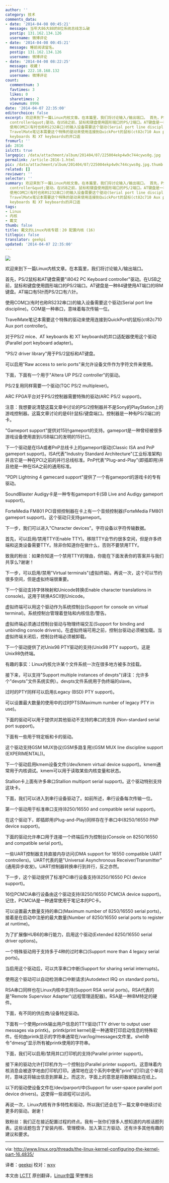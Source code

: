 ```yaml
---
author: ''
category: 技术
comments_data:
- date: '2014-04-08 00:45:21'
  message: 当年大86大88的8位系统总线怎么破
  postip: 131.162.134.126
  username: 微博评论
- date: '2014-04-08 00:45:21'
  message: 睡前阅读留名。
  postip: 131.162.134.126
  username: 微博评论
- date: '2014-04-08 08:22:25'
  message: 收藏！
  postip: 222.18.168.132
  username: 微博评论
count:
  commentnum: 3
  favtimes: 3
  likes: 0
  sharetimes: 2
  viewnum: 8996
date: '2014-04-07 22:35:00'
editorchoice: false
excerpt: 欢迎来到下一篇Linux内核文章。在本篇里，我们将讨论输入/输出端口。 首先，PS/2鼠标和AT键盘需要&quot;i8042 PC Keyboard
  controller&quot;驱动。在USB之前，鼠标和键盘使用圆形端口的PS/2端口。AT键盘是一种84键使用AT端口的IBM键盘。AT端口有5针而PS/2口有六针。
  使用COM口(有时也称RS232串口)的输入设备需要这个驱动(Serial port line discipline)。COM是一种串口，意味着每次传输一位。
  TravelMate笔记本需要这个特殊的驱动来使用连接到QuickPort的鼠标(ct82c710 Aux port controller)。 对于PS/2 mice、AT
  keyboards 和 XT keyboards的并口适
fromurl: ''
id: 2816
islctt: true
largepic: /data/attachment/album/201404/07/225004ekp4w9c744cyws0g.jpg
permalink: /article-2816-1.html
pic: /data/attachment/album/201404/07/225004ekp4w9c744cyws0g.jpg.thumb.jpg
related: []
reviewer: ''
selector: ''
summary: 欢迎来到下一篇Linux内核文章。在本篇里，我们将讨论输入/输出端口。 首先，PS/2鼠标和AT键盘需要&quot;i8042 PC Keyboard
  controller&quot;驱动。在USB之前，鼠标和键盘使用圆形端口的PS/2端口。AT键盘是一种84键使用AT端口的IBM键盘。AT端口有5针而PS/2口有六针。
  使用COM口(有时也称RS232串口)的输入设备需要这个驱动(Serial port line discipline)。COM是一种串口，意味着每次传输一位。
  TravelMate笔记本需要这个特殊的驱动来使用连接到QuickPort的鼠标(ct82c710 Aux port controller)。 对于PS/2 mice、AT
  keyboards 和 XT keyboards的并口适
tags:
- Linux
- 内核
- 戴文
thumb: false
title: 戴文的Linux内核专题：20 配置内核 (16)
titlepic: false
translator: geekpi
updated: '2014-04-07 22:35:00'
---
```


![](/data/attachment/album/201404/07/225004ekp4w9c744cyws0g.jpg)


欢迎来到下一篇Linux内核文章。在本篇里，我们将讨论输入/输出端口。


首先，PS/2鼠标和AT键盘需要"i8042 PC Keyboard controller"驱动。在USB之前，鼠标和键盘使用圆形端口的PS/2端口。AT键盘是一种84键使用AT端口的IBM键盘。AT端口有5针而PS/2口有六针。


使用COM口(有时也称RS232串口)的输入设备需要这个驱动(Serial port line discipline)。COM是一种串口，意味着每次传输一位。


TravelMate笔记本需要这个特殊的驱动来使用连接到QuickPort的鼠标(ct82c710 Aux port controller)。


对于PS/2 mice、AT keyboards 和 XT keyboards的并口适配器使用这个驱动(Parallel port keyboard adapter)。


"PS/2 driver library"用于PS/2鼠标和AT键盘。


可以启用"Raw access to serio ports"来允许设备文件作为字符文件来使用。


下面，下面有一个用于"Altera UP PS/2 controller"的驱动。


PS/2复用同样需要一个驱动(TQC PS/2 multiplexer)。


ARC FPGA平台对于PS/2控制器需要特殊的驱动(ARC PS/2 support)。


注意：我想要说清楚这篇文章中讨论的PS/2控制器并不是Sony的PlayStation上的游戏控制器。这篇文章讨论的是6针鼠标/键盘端口。控制器是一种有PS/2端口的卡。


"Gameport support"提供对15针gameport的支持。gameport是一种曾经被很多游戏设备使用直到USB端口的发明的15针口。


下一个驱动是在ISA或者PnP总线卡上的gameport驱动(Classic ISA and PnP gameport support)。ISA代表"Industry Standard Architecture"(工业标准架构)并且它是一种在PCI之前的并行总线标准。PnP代表"Plug-and-Play"(即插即用)并且他是一种在ISA之前的通用标准。


"PDPI Lightning 4 gamecard support"提供了一个有gameport的游戏卡的专有驱动。


SoundBlaster Audigy卡是一种专有gameport卡(SB Live and Audigy gameport support)。


ForteMedia FM801 PCI音频控制器在卡上有一个音频控制器(ForteMedia FM801 gameport support)。这个驱动只支持gameport。


下一步，我们可以进入"Character devices"。字符设备以字符传输数据。


首先，可以启用/禁用TTY(Enable TTY)。移除TTY会节约很多空间，但是许多终端和这类设备需要TTY。除非你知道你在做什么，否则不要禁用TTY。


致我的粉丝：如果你知道一个禁用TTY的理由，你能在下面发表你的答案并与我们共享么?谢谢！


下一步，可以启用/禁用"Virtual terminals"(虚拟终端)。再说一次，这个可以节约很多空间，但是虚拟终端很重要。


下一个驱动支持字体映射和Unicode转换(Enable character translations in console)。这用于转换ASCII到Unicode。


虚拟终端可以用这个驱动作为系统控制台(Support for console on virtual terminal)。系统控制台管理着登陆和内核信息/警告。


虚拟终端必须通过控制台驱动与物理终端交互(Support for binding and unbinding console drivers)。在虚拟终端可用之前，控制台驱动必须被加载。当虚拟终端关闭后，控制台终端必须被卸载。


下一个驱动提供了对Unix98 PTY驱动的支持(Unix98 PTY support)。这是Unix98伪终端。


有趣的事实：Linux内核允许某个文件系统一次在很多地方被多次挂载。


接下来，可以支持"Support multiple instances of devpts"(译注：允许多个"devpts"文件系统实例）。devpts文件系统用于伪终端的slave。


过时的PTY同样可以启用(Legacy (BSD) PTY support)。


可以设置最大数量的使用中的过时PTS(Maximum number of legacy PTY in use)。


下面的驱动可以用于提供对其他驱动不支持的串口的支持 (Non-standard serial port support)。


下面有一些用于特定板和卡的驱动。


这个驱动支持GSM MUX协议(GSM多路复用)(GSM MUX line discipline support (EXPERIMENTAL))。


下一个驱动启用kmem设备文件(/dev/kmem virtual device support)。kmem通常用于内核调试。kmem可以用于读取某些内核变量和状态。


Stallion卡上面有许多串口Stallion multiport serial support)。这个驱动特别支持这块卡。


下面，我们可以进入到串行设备驱动了。如前所述，串行设备每次传输一位。


第一个驱动用于标准串口支持(8250/16550 and compatible serial support)。


在这个驱动下，即插即用(Plug-and-Play)同样存在于串口中(8250/16550 PNP device support)。


下面的驱动允许串口用于连接一个终端后作为控制台(Console on 8250/16550 and compatible serial port)。


一些UART控制器支持直接内存访问(DMA support for 16550 compatible UART controllers)。UART代表的是"Universal Asynchronous Receiver/Transmitter"(通用异步收发)。UART控制器转换串行到并行，反之亦然。


下一步，这个驱动提供了标准PCI串行设备支持(8250/16550 PCI device support)。


16位PCMCIA串行设备由这个驱动支持(8250/16550 PCMCIA device support)。记住，PCMCIA是一种通常使用于笔记本的PC卡。


可以设置最大数量支持的串口(Maximum number of 8250/16550 serial ports)，接着是在启动中注册的最大数量(Number of 8250/16550 serial ports to register at runtime)。


为了扩展像HUB6的串行能力，启用这个驱动(Extended 8250/16550 serial driver options)。


一个特殊驱动用于支持多于4种的过时串口(Support more than 4 legacy serial ports)。


当启用这个驱动后，可以共享串口中断(Support for sharing serial interrupts)。


使用这个驱动可以自动检测串口中断请求(Autodetect IRQ on standard ports)。


RSA串口同样也在Linux内核中支持(Support RSA serial ports)。RSA代表的是"Remote Supervisor Adapter"(远程管理适配器)。RSA是一种IBM特定的硬件。


下面，有不同的供应商/设备特定驱动。


下面有一个使用printk输出用户信息的TTY驱动(TTY driver to output user messages via printk)。printk(print kernel)是一种通常打印启动信息的特殊软件。任何由printk显示的字符串通常在/var/log/messages文件里。shell命令"dmesg"显示所有被printk使用的字符串。


下面，我们可以启用/禁用并口打印机的支持(Parallel printer support)。


接下来的驱动允许打印机作为一个控制台(Parallel printer support)。这意味着内核消息会被逐字地由打印机打印。通常地在这个系列中使用"print"(打印)这个单词时，意味这将输出信息到屏幕上。而这次，字面上的意思是将数据输出在纸上。


以下的驱动使设备文件在/dev/parport/中(Support for user-space parallel port device drivers)。这使得一些进程可以访问。


再说一次，Linux内核有许多特性和驱动，所以我们还会在下一篇文章中继续讨论更多的驱动。谢谢！


致粉丝：我们正在接近配置过程的终点。我有一张你们很多人想知道的内核话题列表。这些话题包含了安装内核、管理模块、加入第三方驱动、还有许多其他有趣的建议和要求。




---


via: <http://www.linux.org/threads/the-linux-kernel-configuring-the-kernel-part-16.4835/>


译者：[geekpi](https://github.com/geekpi) 校对：[wxy](https://github.com/wxy)


本文由 [LCTT](https://github.com/LCTT/TranslateProject) 原创翻译，[Linux中国](http://linux.cn/) 荣誉推出
